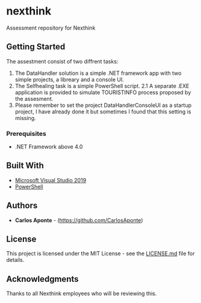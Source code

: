# nexthink
Assessment repository for Nexthink 

## Getting Started
The assestment consist of two diffrent tasks:
1. The DataHandler solution is a simple .NET framework app with two simple projects, a libreary and a console UI.
2. The Selfhealing task is a simple PowerShell script.
  2.1 A separate .EXE application is provided to simulate TOURISTINFO process proposed by the assesment.
 3. Please remember to set the project DataHandlerConsoleUI as a startup project, I have already done it but sometimes I found that this setting is missing.

### Prerequisites
- .NET Framework above 4.0

## Built With
* [Microsoft Visual Studio 2019](http://www.https://visualstudio.microsoft.com/es/)
* [PowerShell](https://docs.microsoft.com/en-us/powershell/)

## Authors
* **Carlos Aponte** - (https://github.com/CarlosAponte)

## License
This project is licensed under the MIT License - see the [LICENSE.md](LICENSE.md) file for details.

## Acknowledgments
Thanks to all Nexthink employees who will be reviewing this.
